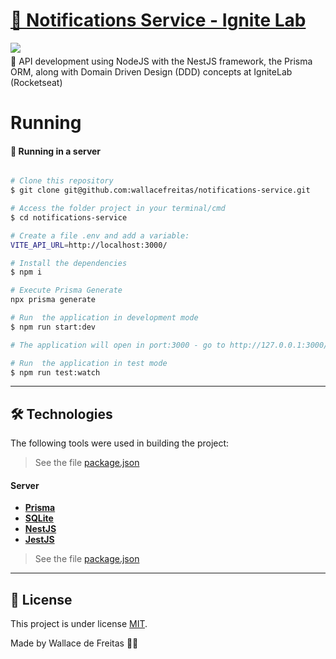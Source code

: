 <h1 align="left">
    <a href="https://pt-br.reactjs.org/">🔗 Notifications Service - Ignite Lab</a> 
</h1>

<img src="https://img.shields.io/badge/license-MIT-green">

<p align="left" style="margin-top:5px">🚀 API development using NodeJS with the NestJS framework, the Prisma ORM, along with Domain Driven Design (DDD) concepts at IgniteLab (Rocketseat)</p>

# Running

#### 🧭 Running in a server

```bash

# Clone this repository
$ git clone git@github.com:wallacefreitas/notifications-service.git

# Access the folder project in your terminal/cmd
$ cd notifications-service

# Create a file .env and add a variable:
VITE_API_URL=http://localhost:3000/

# Install the dependencies
$ npm i

# Execute Prisma Generate
npx prisma generate

# Run  the application in development mode
$ npm run start:dev

# The application will open in port:3000 - go to http://127.0.0.1:3000/

# Run  the application in test mode
$ npm run test:watch

```

---

## 🛠 Technologies

The following tools were used in building the project:

> See the file [package.json](package.json)

#### **Server**

- **[Prisma](https://www.prisma.io/)**
- **[SQLite](https://www.sqlite.org/index.html)**
- **[NestJS](https://nestjs.com/)**
- **[JestJS](https://jestjs.io/pt-BR/)**

> See the file [package.json](package.json)

---

## 📝 License

This project is under license [MIT](LICENSE.md).

Made by Wallace de Freitas 👋🏽
